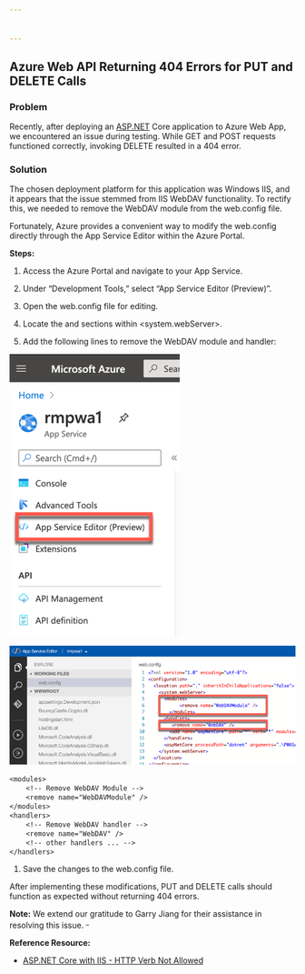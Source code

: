 ```yaml
---


---
```


<h2 id="azure--web--api--returning--404--errors--for--put--and--delete--calls">Azure  Web  API  Returning  404  Errors  for  PUT  and  DELETE  Calls</h2>
<h3 id="problem">Problem</h3>
<p>Recently,  after  deploying  an  <a href="http://ASP.NET">ASP.NET</a>  Core  application  to  Azure  Web  App,  we  encountered  an  issue  during  testing.  While  GET  and  POST  requests  functioned  correctly,  invoking  DELETE  resulted  in  a  404  error.</p>
<h3 id="solution">Solution</h3>
<p>The  chosen  deployment  platform  for  this  application  was  Windows  IIS,  and  it  appears  that  the  issue  stemmed  from  IIS  WebDAV  functionality.  To  rectify  this,  we  needed  to  remove  the  WebDAV  module  from  the  web.config  file.</p>
<p>Fortunately,  Azure  provides  a  convenient  way  to  modify  the  web.config  directly  through  the  App  Service  Editor  within  the  Azure  Portal.</p>
<p><strong>Steps:</strong></p>
<ol>
<li>
<p>Access  the  Azure  Portal  and  navigate  to  your  App  Service.</p>
</li>
<li>
<p>Under  “Development  Tools,”  select  “App  Service  Editor  (Preview)”.</p>
</li>
<li>
<p>Open  the  web.config  file  for  editing.</p>
</li>
<li>
<p>Locate  the    and    sections  within  &lt;system.webServer&gt;.</p>
</li>
<li>
<p>Add  the  following  lines  to  remove  the  WebDAV  module  and  handler:</p>
</li>
</ol>
<p><img src="https://github.com/albert-projects/azure_projects/blob/master/Web-API-Returning-404-Error/app-api-err01.png" alt="404"></p>
<p><img src="https://github.com/albert-projects/azure_projects/blob/master/Web-API-Returning-404-Error/app-api-err02.png" alt="404"></p>
<pre><code>&lt;modules&gt;
    &lt;!-- Remove WebDAV Module --&gt;
    &lt;remove name="WebDAVModule" /&gt;
&lt;/modules&gt;
&lt;handlers&gt;
    &lt;!-- Remove WebDAV handler --&gt;
    &lt;remove name="WebDAV" /&gt;
    &lt;!-- other handlers ... --&gt;
&lt;/handlers&gt;
</code></pre>
<ol>
<li>Save  the  changes  to  the  web.config  file.</li>
</ol>
<p>After  implementing  these  modifications,  PUT  and  DELETE  calls  should  function  as  expected  without  returning  404  errors.</p>
<p><strong>Note:</strong>  We  extend  our  gratitude  to  Garry  Jiang  for  their  assistance  in  resolving  this  issue.  <sup>_</sup></p>
<p><strong>Reference  Resource:</strong></p>
<ul>
<li><a href="https://stackoverflow.com/questions/48188895/asp-net-core-with-iis-http-verb-not-allowed">ASP.NET  Core  with  IIS  -  HTTP  Verb  Not  Allowed</a></li>
</ul>

